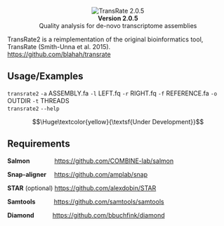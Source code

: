 <p align="center">
<picture><img src="https://i.imgur.com/ksFvFqp.png"
     alt="TransRate 2.0.5"/><br></picture>
<b>Version 2.0.5</b><br>
Quality analysis for de-novo transcriptome assemblies</p>

TransRate2 is a reimplementation of the original bioinformatics tool, TransRate (Smith-Unna et al. 2015).<br>
https://github.com/blahah/transrate

## Usage/Examples

<code>transrate2</code> <code>-a</code> ASSEMBLY.fa <code>-l</code> LEFT.fq <code>-r</code> RIGHT.fq <code>-f</code> REFERENCE.fa <code>-o</code> OUTDIR <code>-t</code> THREADS <br>
<code>transrate2</code> <code>--help</code>

$$\Huge\textcolor{yellow}{\textsf{Under Development}}$$

## Requirements
<b>Salmon</b>&emsp;&emsp;&emsp;&emsp;https://github.com/COMBINE-lab/salmon<br>

<b>Snap-aligner</b>&emsp;&nbsp;https://github.com/amplab/snap<br>

<b>STAR</b> (optional)&nbsp;https://github.com/alexdobin/STAR<br>

<b>Samtools</b>&emsp;&emsp;&emsp;https://github.com/samtools/samtools<br>

<b>Diamond</b>&emsp;&emsp;&emsp;https://github.com/bbuchfink/diamond
